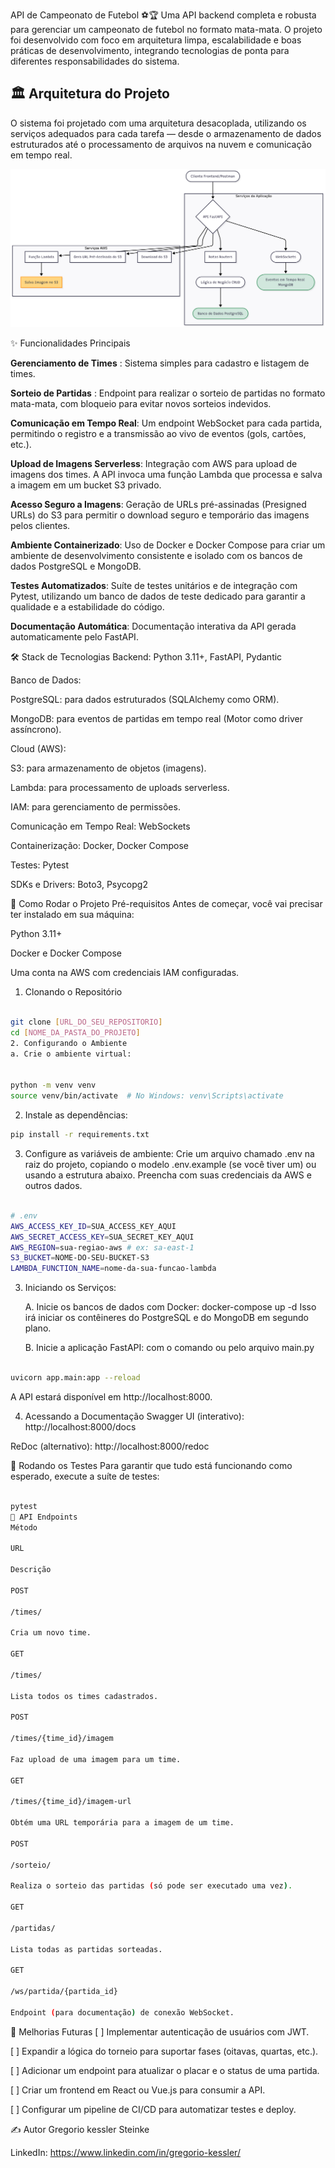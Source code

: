 API de Campeonato de Futebol ⚽🏆
Uma API backend completa e robusta para gerenciar um campeonato de futebol no formato mata-mata. O projeto foi desenvolvido com foco em arquitetura limpa, escalabilidade e boas práticas de desenvolvimento, integrando tecnologias de ponta para diferentes responsabilidades do sistema.

## 🏛️ Arquitetura do Projeto

O sistema foi projetado com uma arquitetura desacoplada, utilizando os serviços adequados para cada tarefa — desde o armazenamento de dados estruturados até o processamento de arquivos na nuvem e comunicação em tempo real.

![Arquitetura do Projeto](/Diagrama_aplicacao.png)
    
✨ Funcionalidades Principais

**Gerenciamento de Times** : Sistema simples para cadastro e listagem de times.

**Sorteio de Partidas** : Endpoint para realizar o sorteio de partidas no formato mata-mata, com bloqueio para evitar novos sorteios indevidos.

**Comunicação em Tempo Real**: Um endpoint WebSocket para cada partida, permitindo o registro e a transmissão ao vivo de eventos (gols, cartões, etc.).

**Upload de Imagens Serverless**: Integração com AWS para upload de imagens dos times. A API invoca uma função Lambda que processa e salva a imagem em um bucket S3 privado.

**Acesso Seguro a Imagens**: Geração de URLs pré-assinadas (Presigned URLs) do S3 para permitir o download seguro e temporário das imagens pelos clientes.

**Ambiente Containerizado**: Uso de Docker e Docker Compose para criar um ambiente de desenvolvimento consistente e isolado com os bancos de dados PostgreSQL e MongoDB.

**Testes Automatizados**: Suíte de testes unitários e de integração com Pytest, utilizando um banco de dados de teste dedicado para garantir a qualidade e a estabilidade do código.

**Documentação Automática**: Documentação interativa da API gerada automaticamente pelo FastAPI.

🛠️ Stack de Tecnologias
Backend: Python 3.11+, FastAPI, Pydantic

Banco de Dados:

PostgreSQL: para dados estruturados (SQLAlchemy como ORM).

MongoDB: para eventos de partidas em tempo real (Motor como driver assíncrono).

Cloud (AWS):

S3: para armazenamento de objetos (imagens).

Lambda: para processamento de uploads serverless.

IAM: para gerenciamento de permissões.

Comunicação em Tempo Real: WebSockets

Containerização: Docker, Docker Compose

Testes: Pytest

SDKs e Drivers: Boto3, Psycopg2

🚀 Como Rodar o Projeto
Pré-requisitos
Antes de começar, você vai precisar ter instalado em sua máquina:

Python 3.11+

Docker e Docker Compose

Uma conta na AWS com credenciais IAM configuradas.

1. Clonando o Repositório
```bash

git clone [URL_DO_SEU_REPOSITORIO]
cd [NOME_DA_PASTA_DO_PROJETO]
2. Configurando o Ambiente
a. Crie o ambiente virtual:


python -m venv venv
source venv/bin/activate  # No Windows: venv\Scripts\activate
```

2. Instale as dependências:
```bash
pip install -r requirements.txt
```
3. Configure as variáveis de ambiente:
Crie um arquivo chamado .env na raiz do projeto, copiando o modelo .env.example (se você tiver um) ou usando a estrutura abaixo. Preencha com suas credenciais da AWS e outros dados.

```bash

# .env
AWS_ACCESS_KEY_ID=SUA_ACCESS_KEY_AQUI
AWS_SECRET_ACCESS_KEY=SUA_SECRET_KEY_AQUI
AWS_REGION=sua-regiao-aws # ex: sa-east-1
S3_BUCKET=NOME-DO-SEU-BUCKET-S3
LAMBDA_FUNCTION_NAME=nome-da-sua-funcao-lambda
```

3. Iniciando os Serviços:

    A. Inicie os bancos de dados com Docker:
    docker-compose up -d
    Isso irá iniciar os contêineres do PostgreSQL e do MongoDB em segundo plano.

    B. Inicie a aplicação FastAPI:
    com o comando ou pelo arquivo main.py
```bash

uvicorn app.main:app --reload
```

A API estará disponível em http://localhost:8000.

4. Acessando a Documentação
Swagger UI (interativo): http://localhost:8000/docs

ReDoc (alternativo): http://localhost:8000/redoc

🧪 Rodando os Testes
Para garantir que tudo está funcionando como esperado, execute a suíte de testes:

```bash

pytest
📝 API Endpoints
Método

URL

Descrição

POST

/times/

Cria um novo time.

GET

/times/

Lista todos os times cadastrados.

POST

/times/{time_id}/imagem

Faz upload de uma imagem para um time.

GET

/times/{time_id}/imagem-url

Obtém uma URL temporária para a imagem de um time.

POST

/sorteio/

Realiza o sorteio das partidas (só pode ser executado uma vez).

GET

/partidas/

Lista todas as partidas sorteadas.

GET

/ws/partida/{partida_id}

Endpoint (para documentação) de conexão WebSocket.
```

🔮 Melhorias Futuras
[ ] Implementar autenticação de usuários com JWT.

[ ] Expandir a lógica do torneio para suportar fases (oitavas, quartas, etc.).

[ ] Adicionar um endpoint para atualizar o placar e o status de uma partida.

[ ] Criar um frontend em React ou Vue.js para consumir a API.

[ ] Configurar um pipeline de CI/CD para automatizar testes e deploy.

✍️ Autor
Gregorio kessler Steinke

LinkedIn: https://www.linkedin.com/in/gregorio-kessler/